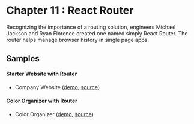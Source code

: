 Chapter 11 : React Router
==================
Recognizing the importance of a routing solution, engineers Michael Jackson and Ryan Florence created one named 
simply React Router. The router helps manage browser history in single page apps. 

Samples
--------

#### Starter Website with Router

* Company Website ([demo](https://rawgit.com/MoonHighway/learning-react/master/chapter-11/company-website/dist/),
[source](https://github.com/MoonHighway/learning-react/blob/master/chapter-11/company-website/))

#### Color Organizer with Router

* Color Organizer ([demo](https://rawgit.com/MoonHighway/learning-react/master/chapter-11/color-organizer/dist/),
[source](https://github.com/MoonHighway/learning-react/blob/master/chapter-11/color-organizer/))
